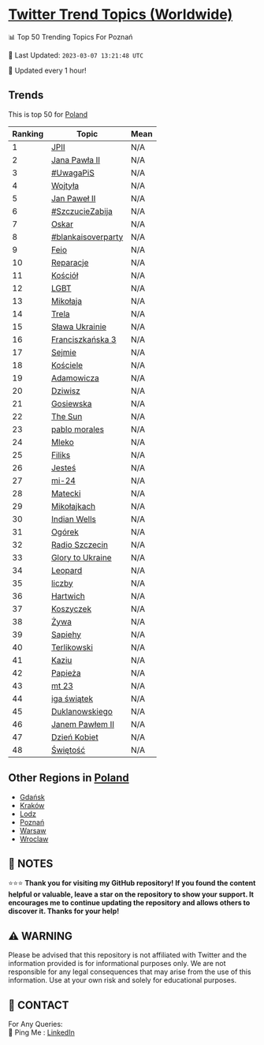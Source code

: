 [Twitter Trend Topics (Worldwide)](https://github.com/ErcinDedeoglu/Twitter-Trend-Topics)
==========


📊 Top 50 Trending Topics For Poznań

📆 Last Updated: `2023-03-07 13:21:48 UTC`

🔧 Updated every 1 hour!


## Trends

This is top 50 for [Poland](</Poland>)

| Ranking | Topic | Mean |
| ------- | ------------ | ------------ |
| 1 | [JPII](http://twitter.com/search?q=JPII) | N/A |
| 2 | [Jana Pawła II](http://twitter.com/search?q=Jana+Paw%c5%82a+II) | N/A |
| 3 | [#UwagaPiS](http://twitter.com/search?q=%23UwagaPiS) | N/A |
| 4 | [Wojtyła](http://twitter.com/search?q=Wojty%c5%82a) | N/A |
| 5 | [Jan Paweł II](http://twitter.com/search?q=Jan+Pawe%c5%82+II) | N/A |
| 6 | [#SzczucieZabija](http://twitter.com/search?q=%23SzczucieZabija) | N/A |
| 7 | [Oskar](http://twitter.com/search?q=Oskar) | N/A |
| 8 | [#blankaisoverparty](http://twitter.com/search?q=%23blankaisoverparty) | N/A |
| 9 | [Feio](http://twitter.com/search?q=Feio) | N/A |
| 10 | [Reparacje](http://twitter.com/search?q=Reparacje) | N/A |
| 11 | [Kościół](http://twitter.com/search?q=Ko%c5%9bci%c3%b3%c5%82) | N/A |
| 12 | [LGBT](http://twitter.com/search?q=LGBT) | N/A |
| 13 | [Mikołaja](http://twitter.com/search?q=Miko%c5%82aja) | N/A |
| 14 | [Trela](http://twitter.com/search?q=Trela) | N/A |
| 15 | [Sława Ukrainie](http://twitter.com/search?q=S%c5%82awa+Ukrainie) | N/A |
| 16 | [Franciszkańska 3](http://twitter.com/search?q=Franciszka%c5%84ska+3) | N/A |
| 17 | [Sejmie](http://twitter.com/search?q=Sejmie) | N/A |
| 18 | [Kościele](http://twitter.com/search?q=Ko%c5%9bciele) | N/A |
| 19 | [Adamowicza](http://twitter.com/search?q=Adamowicza) | N/A |
| 20 | [Dziwisz](http://twitter.com/search?q=Dziwisz) | N/A |
| 21 | [Gosiewska](http://twitter.com/search?q=Gosiewska) | N/A |
| 22 | [The Sun](http://twitter.com/search?q=The+Sun) | N/A |
| 23 | [pablo morales](http://twitter.com/search?q=pablo+morales) | N/A |
| 24 | [Mleko](http://twitter.com/search?q=Mleko) | N/A |
| 25 | [Filiks](http://twitter.com/search?q=Filiks) | N/A |
| 26 | [Jesteś](http://twitter.com/search?q=Jeste%c5%9b) | N/A |
| 27 | [mi-24](http://twitter.com/search?q=mi-24) | N/A |
| 28 | [Matecki](http://twitter.com/search?q=Matecki) | N/A |
| 29 | [Mikołajkach](http://twitter.com/search?q=Miko%c5%82ajkach) | N/A |
| 30 | [Indian Wells](http://twitter.com/search?q=Indian+Wells) | N/A |
| 31 | [Ogórek](http://twitter.com/search?q=Og%c3%b3rek) | N/A |
| 32 | [Radio Szczecin](http://twitter.com/search?q=Radio+Szczecin) | N/A |
| 33 | [Glory to Ukraine](http://twitter.com/search?q=Glory+to+Ukraine) | N/A |
| 34 | [Leopard](http://twitter.com/search?q=Leopard) | N/A |
| 35 | [liczby](http://twitter.com/search?q=liczby) | N/A |
| 36 | [Hartwich](http://twitter.com/search?q=Hartwich) | N/A |
| 37 | [Koszyczek](http://twitter.com/search?q=Koszyczek) | N/A |
| 38 | [Żywa](http://twitter.com/search?q=%c5%bbywa) | N/A |
| 39 | [Sapiehy](http://twitter.com/search?q=Sapiehy) | N/A |
| 40 | [Terlikowski](http://twitter.com/search?q=Terlikowski) | N/A |
| 41 | [Kaziu](http://twitter.com/search?q=Kaziu) | N/A |
| 42 | [Papieża](http://twitter.com/search?q=Papie%c5%bca) | N/A |
| 43 | [mt 23](http://twitter.com/search?q=mt+23) | N/A |
| 44 | [iga świątek](http://twitter.com/search?q=iga+%c5%9bwi%c4%85tek) | N/A |
| 45 | [Duklanowskiego](http://twitter.com/search?q=Duklanowskiego) | N/A |
| 46 | [Janem Pawłem II](http://twitter.com/search?q=Janem+Paw%c5%82em+II) | N/A |
| 47 | [Dzień Kobiet](http://twitter.com/search?q=Dzie%c5%84+Kobiet) | N/A |
| 48 | [Świętość](http://twitter.com/search?q=%c5%9awi%c4%99to%c5%9b%c4%87) | N/A |



## Other Regions in [Poland](</Poland>)

* [Gdańsk](</Poland/Gdańsk.md>)
* [Kraków](</Poland/Kraków.md>)
* [Lodz](</Poland/Lodz.md>)
* [Poznań](</Poland/Poznań.md>)
* [Warsaw](</Poland/Warsaw.md>)
* [Wroclaw](</Poland/Wroclaw.md>)



## 📝 NOTES

⭐⭐⭐ **Thank you for visiting my GitHub repository! If you found the content helpful or valuable, leave a star on the repository to show your support. It encourages me to continue updating the repository and allows others to discover it. Thanks for your help!**


## ⚠️ WARNING

Please be advised that this repository is not affiliated with Twitter and the information provided is for informational purposes only. We are not responsible for any legal consequences that may arise from the use of this information. Use at your own risk and solely for educational purposes.


## 📨 CONTACT

 For Any Queries:  
            🏓 Ping Me : [LinkedIn](https://www.linkedin.com/in/ercindedeoglu/)
